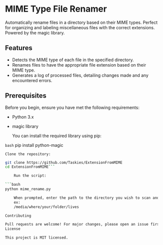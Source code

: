 # MIME Type File Renamer

Automatically rename files in a directory based on their MIME types. Perfect for organizing and labeling miscellaneous files with the correct extensions. Powered by the magic library.

## Features

- Detects the MIME type of each file in the specified directory.
- Renames files to have the appropriate file extension based on their MIME type.
- Generates a log of processed files, detailing changes made and any encountered errors.

## Prerequisites

Before you begin, ensure you have met the following requirements:

- Python 3.x
- magic library

    You can install the required library using pip:

```bash```
pip install python-magic

    Clone the repository:

```bash
git clone https://github.com/Taskies/ExtensionFromMIME
cd ExtensionFromMIME```

    Run the script:

```bash
python mime_rename.py

    When prompted, enter the path to the directory you wish to scan and rename files.
    ex: 
    /media/where/your/folder/lives

Contributing

Pull requests are welcome! For major changes, please open an issue first to discuss what you'd like to change. Don't forget to update tests as appropriate.
License

This project is MIT licensed.
